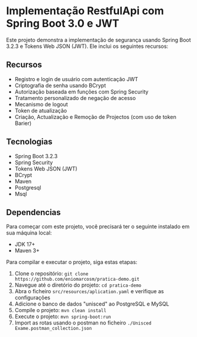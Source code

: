 # Implementação RestfulApi com Spring Boot 3.0 e JWT

Este projeto demonstra a implementação de segurança usando Spring Boot 3.2.3 e Tokens Web JSON (JWT). Ele inclui os seguintes recursos:

## Recursos
- Registro e login de usuário com autenticação JWT
- Criptografia de senha usando BCrypt
- Autorização baseada em funções com Spring Security
- Tratamento personalizado de negação de acesso
- Mecanismo de logout
- Token de atualização
- Criação, Actualização e Remoção de Projectos (com uso de token Barier)

## Tecnologias
- Spring Boot 3.2.3
- Spring Security
- Tokens Web JSON (JWT)
- BCrypt
- Maven
- Postgresql
- Msql

## Dependencias
Para começar com este projeto, você precisará ter o seguinte instalado em sua máquina local:
- JDK 17+
- Maven 3+

Para compilar e executar o projeto, siga estas etapas:
1. Clone o repositório: `git clone https://github.com/eniomarcosm/pratica-demo.git`
2. Navegue até o diretório do projeto: `cd pratica-demo`
3. Abra o ficheiro `src/resources/aplication.yaml` e verifique as configurações
4. Adicione o banco de dados "unisced" ao PostgreSQL e MySQL
5. Compile o projeto: `mvn clean install`
6. Execute o projeto: `mvn spring-boot:run`
7. Import as rotas usando o postman no ficheiro `./Unisced Exame.postman_collection.json`

